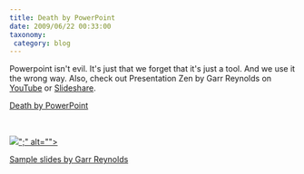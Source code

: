 ```yaml
---
title: Death by PowerPoint
date: 2009/06/22 00:33:00
taxonomy: 
 category: blog 
---
```


Powerpoint isn't evil. It's just that we forget that it's just a tool. And we use it the wrong way. Also, check out Presentation Zen by Garr Reynolds on [YouTube](http://www.youtube.com/v/DZ2vtQCESpk&hl=en&fs=1) or [Slideshare](http://www.slideshare.net/garr/sample-slides-by-garr-reynolds#).

[Death by PowerPoint](http://www.slideshare.net/thecroaker/death-by-powerpoint?type=powerpoint)

 

![](http://lh6.ggpht.com/_-8eBgLSYyzA/Sj7T4QsSsCI/AAAAAAAAEb8/3aBvN4r6Yow/videob1e8b94907dd.jpg?imgmax=800)[</param></embed></object></div>";" alt="">](http://www.youtube.com/watch?v=DZ2vtQCESpk)

[Sample slides by Garr Reynolds](http://www.slideshare.net/garr/sample-slides-by-garr-reynolds?type=powerpoint)

